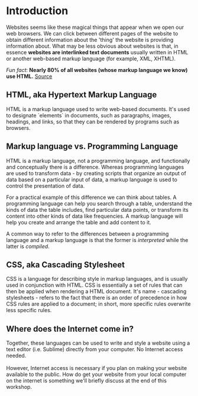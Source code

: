 # Introduction

Websites seems like these magical things that appear when we open our web browsers. We can click between different pages of the website to obtain different information about the 'thing' the website is providing information about. What may be less obvious about websites is that, in essence **websites are interlinked text documents** usually written in HTML or another web-based markup language (for example, XML, XHTML). 

*Fun fact*: **Nearly 80% of all websites (whose markup language we know) use HTML.** 
[Source](https://w3techs.com/technologies/details/ml-html/all/all)

<h2> HTML, aka Hypertext Markup Language </h2>
HTML is a markup language used to write web-based documents. It's used to designate `elements` in documents, such as paragraphs, images, headings, and links, so that they can be rendered by programs such as browsers. 

<h2> Markup language vs. Programming Language </h2>
HTML is a markup language, not a programming language, and functionally and conceptually there is a difference. Whereas programming languages are used to transform data - by creating scripts that organize an output of data based on a particular input of data, a markup language is used to control the presentation of data. 

For a practical example of this difference we can think about tables. A programming language can help you search through a table, understand the kinds of data the table includes, find particular data points, or transform its content into other kinds of data like frequencies. A markup language will help you create and arrange the table and add content to it.

A common way to refer to the differences between a programming language and a markup language is that the former is *interpreted* while the latter is *compiled*.

<h2> CSS, aka Cascading Stylesheet </h2>
CSS is a language for describing style in markup languages, and is usually used in conjunction with HTML. CSS is essentially a set of rules that can then be applied when rendering a HTML document. It's name - cascading stylesheets - refers to the fact that there is an order of precedence in how CSS rules are applied to a document; in short, more specific rules overwrite less specific rules.

<h2> Where does the Internet come in? </h2>
Together, these languages can be used to write and style a website using a text editor (i.e. Sublime) directly from your computer. No Internet access needed. 
<br/>
<br/>
However, Internet access is necessary if you plan on making your website available to the public. How do get your website from your local computer on the internet is something we'll briefly discuss at the end of this workshop.
